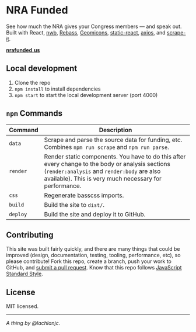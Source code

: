 # NRA Funded

See how much the NRA gives your Congress members — and speak out. Built with React, [nwb](https://github.com/insin/nwb), [Rebass](http://jxnblk.com/rebass), [Geomicons](http://jxnblk.com/react-geomicons), [static-react](https://github.com/jxnblk/static-react), [axios](https://github.com/mzabriskie/axios), and [scrape-it](https://github.com/IonicaBizau/scrape-it).

[**nrafunded.us**](https://nrafunded.us/)

## Local development

1. Clone the repo
2. `npm install` to install dependencies
3. `npm start` to start the local development server (port 4000)

## `npm` Commands

Command | Description
--- | ---
`data` | Scrape and parse the source data for funding, etc. Combines `npm run scrape` and `npm run parse`.
`render` | Render static components. You have to do this after every change to the body or analysis sections (`render:analysis` and `render:body` are also available). This is very much necessary for performance.
`css` | Regenerate basscss imports.
`build` | Build the site to `dist/`.
`deploy` | Build the site and deploy it to GitHub.

## Contributing

This site was built fairly quickly, and there are many things that could be improved (design, documentation, testing, tooling, performance, etc), so please contribute! Fork this repo, create a branch, push your work to GitHub, and [submit a pull request](https://github.com/lachlanjc/nrafunded/compare). Know that this repo follows [JavaScript Standard Style](http://standardjs.com).

## License

MIT licensed.

___

*A thing by @lachlanjc.*
